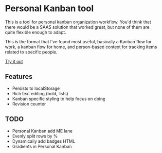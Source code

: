 # Personal Kanban tool

This is a tool for personal kanban organization workflow. You'd
think that there would be a SAAS solution that worked great, but
none of them are quite flexible enough to adapt.

This is the format that I've found most useful, basically a Kanban
flow for work, a kanban flow for home, and person-based context for
tracking items related to specific people.

[Try it out](https://nstielau.github.io/personal-kanban/)

## Features

* Persists to localStorage
* Rich text editing (bold, lists)
* Kanban specific styling to help focus on doing
* Revision counter


## TODO

* Personal Kanban add ME lane
* Evenly split rows by %
* Dynamically add badges HTML
* Gradients in Personal Kanban
